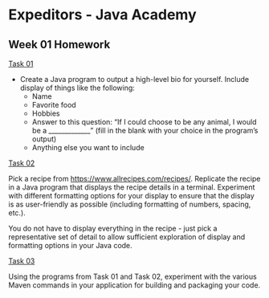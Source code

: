 # Expeditors - Java Academy

## Week 01 Homework

<u>Task 01</u>

* Create a Java program to output a high-level bio for yourself. Include display of things like the following:
    * Name
    * Favorite food
    * Hobbies
    * Answer to this question: “If I could choose to be any animal, I would be a _____________” (fill in the blank with your choice in the program’s output)
    * Anything else you want to include

<u>Task 02</u>

Pick a recipe from https://www.allrecipes.com/recipes/. Replicate the recipe in a Java program that displays the recipe details in a terminal. Experiment with different formatting options for your display to ensure that the display is as user-friendly as possible (including formatting of numbers, spacing, etc.).

You do not have to display everything in the recipe - just pick a representative set of detail to allow sufficient exploration of display and formatting options in your Java code.

<u>Task 03</u>

Using the programs from Task 01 and Task 02, experiment with the various Maven commands in your application for building and packaging your code.